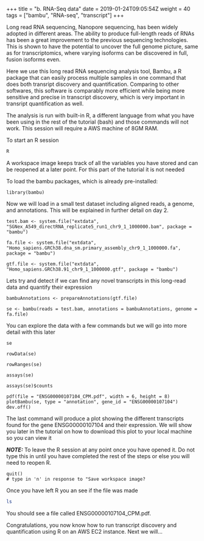 +++
title = "b. RNA-Seq data"
date = 2019-01-24T09:05:54Z
weight = 40
tags = ["bambu", "RNA-seq", "transcript"]
+++

Long read RNA sequencing, Nanopore sequencing, has been widely adopted in different areas. The ability to produce full-length reads of RNAs has been a great improvement to the previous sequencing technologies. This is shown to have the potential to uncover the full genome picture, same as for transcriptomics, where varying isoforms can be discovered in full, fusion isoforms even. 

Here we use this long read RNA sequencing analysis tool, Bambu, a R package that can easily process multiple samples in one command that does both transript discovery and quantification. Comparing to other softwares, this software is comparably more efficient while being more sensitive and precise in transcript discovery, which is very important in transript quantification as well.

The analysis is run with built-in R, a different language from what you have been using in the rest of the tutorial (bash) and those commands will not work. This session will require a AWS machine of 8GM RAM.

To start an R session
```bash
R
```

A workspace image keeps track of all the variables you have stored and can be reopened at a later point. For this part of the tutorial it is not needed

To load the bambu packages, which is already pre-installed:
```rscript
library(bambu)
```

Now we will load in a small test dataset including aligned reads, a genome, and annotations. This will be explained in further detail on day 2.

```rscript
test.bam <- system.file("extdata", "SGNex_A549_directRNA_replicate5_run1_chr9_1_1000000.bam", package = "bambu")
  
fa.file <- system.file("extdata", "Homo_sapiens.GRCh38.dna_sm.primary_assembly_chr9_1_1000000.fa", package = "bambu")

gtf.file <- system.file("extdata", "Homo_sapiens.GRCh38.91_chr9_1_1000000.gtf", package = "bambu")
```

Lets try and detect if we can find any novel transcripts in this long-read data and quantify their expression

```
bambuAnnotations <- prepareAnnotations(gtf.file)

se <- bambu(reads = test.bam, annotations = bambuAnnotations, genome = fa.file)
```

You can explore the data with a few commands but we will go into more detail with this later
```rscript
se
```
```rscript
rowData(se)
```
```rscript
rowRanges(se)
```
```rscript
assays(se)
```
```rscript
assays(se)$counts
```
```rscript
pdf(file = "ENSG00000107104_CPM.pdf", width = 6, height = 8)
plotBambu(se, type = "annotation", gene_id = "ENSG00000107104")
dev.off()
```
The last command will produce a plot showing the different transcripts found for the gene ENSG00000107104 and their expression. We will show you later in the tutorial on how to download this plot to your local machine so you can view it

***NOTE:*** To leave the R session at any point once you have opened it. Do not type this in until you have completed the rest of the steps or else you will need to reopen R. 
```rscript
quit()
# type in 'n' in response to "Save workspace image?
```

Once you have left R you an see if the file was made
```bash
ls
```
You should see a file called ENSG00000107104_CPM.pdf.

Congratulations, you now know how to run transcript discovery and quantification using R on an AWS EC2 instance. Next we will...
